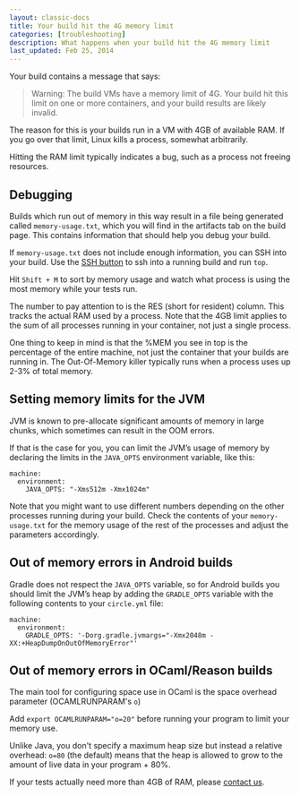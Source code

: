 ```yaml
---
layout: classic-docs
title: Your build hit the 4G memory limit
categories: [troubleshooting]
description: What happens when your build hit the 4G memory limit
last_updated: Feb 25, 2014
---
```


Your build contains a message that says:

> Warning: The build VMs have a memory limit of 4G. Your build hit this
> limit on one or more containers, and your build results are likely
> invalid.

The reason for this is your builds run in a VM with 4GB of
available RAM. If you go over that limit, Linux kills a process,
somewhat arbitrarily.

Hitting the RAM limit typically indicates a bug, such as a process not
freeing resources.

## Debugging

Builds which run out of memory in this way result in a file being
generated called `memory-usage.txt`, which you will find in the artifacts
tab on the build page. This contains information that should help you
debug your build.

If `memory-usage.txt` does not include enough information, you can SSH
into your build. Use the [SSH button](/docs/1.0/ssh-build/)
to ssh into a running build and run `top`.

Hit `Shift + M` to sort by memory usage and watch what process is using
the most memory while your tests run.

The number to pay attention to is the RES (short for resident) column.
This tracks the actual RAM used by a process. Note that the 4GB limit
applies to the sum of all processes running in your container, not
just a single process.

One thing to keep in mind is that the %MEM you see in top is the
percentage of the entire machine, not just the container that your builds
are running in. The Out-Of-Memory killer typically runs when a process
uses up 2-3% of total memory.

## Setting memory limits for the JVM

JVM is known to pre-allocate significant amounts of memory in large
chunks, which sometimes can result in the OOM errors.

If that is the case for you, you can
limit the JVM’s usage of memory by declaring the limits in the
`JAVA_OPTS` environment variable, like this:

```
machine:
  environment:
    JAVA_OPTS: "-Xms512m -Xmx1024m"
```

Note that you might want to use different numbers depending on the other
processes running during your build. Check the contents of your
`memory-usage.txt` for the memory usage of the rest of the processes and
adjust the parameters accordingly.

## Out of memory errors in Android builds

Gradle does not respect the `JAVA_OPTS` variable,
so for Android builds you should limit the JVM’s heap by adding the
`GRADLE_OPTS` variable with the following contents to your
`circle.yml` file:

```
machine:
  environment:
    GRADLE_OPTS: '-Dorg.gradle.jvmargs="-Xmx2048m -XX:+HeapDumpOnOutOfMemoryError"'
```
## Out of memory errors in OCaml/Reason builds

The main tool for configuring space use in OCaml is the space overhead parameter (OCAMLRUNPARAM's `o`)

Add `export OCAMLRUNPARAM="o=20"` before running your program to limit your memory use.

Unlike Java, you don't specify a maximum heap size but instead a relative overhead: `o=80` (the default) means that the heap is allowed to grow to the amount of live data in your program + 80%. 

If your tests actually need more than 4GB of RAM, please
[contact us](https://support.circleci.com/hc/en-us).
